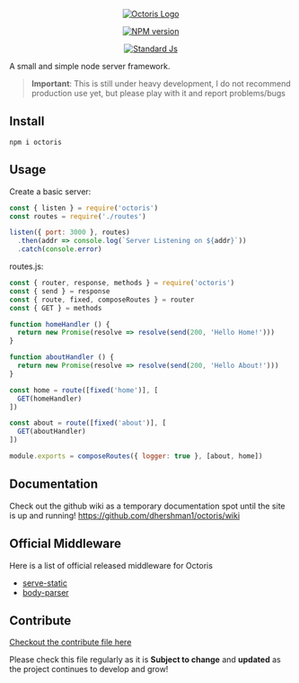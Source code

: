 <p align=center>
  <a href="#" title="Octoris Repo">
    <img alt="Octoris Logo" src="https://user-images.githubusercontent.com/8997380/49382441-6a3a9280-f6e4-11e8-93b0-675e6f77112f.png">
  </a>
</p>

<p align=center>
  <a href="https://npmjs.com/package/octoris">
    <img alt="NPM version" src="https://img.shields.io/npm/v/octoris?style=flat-square" />
  </a>
</p>

<p align=center>
  <a href="https://github.com/standard/standard">
    <img alt="Standard Js" src="https://cdn.rawgit.com/standard/standard/master/badge.svg">
  </a>
</p>

A small and simple node server framework.

> **Important**: This is still under heavy development, I do not recommend production use yet, but please play with it and report problems/bugs

## Install

```
npm i octoris
```

## Usage

Create a basic server:
```js
const { listen } = require('octoris')
const routes = require('./routes')

listen({ port: 3000 }, routes)
  .then(addr => console.log(`Server Listening on ${addr}`))
  .catch(console.error)
```

routes.js:
```js
const { router, response, methods } = require('octoris')
const { send } = response
const { route, fixed, composeRoutes } = router
const { GET } = methods

function homeHandler () {
  return new Promise(resolve => resolve(send(200, 'Hello Home!')))
}

function aboutHandler () {
  return new Promise(resolve => resolve(send(200, 'Hello About!')))
}

const home = route([fixed('home')], [
  GET(homeHandler)
])

const about = route([fixed('about')], [
  GET(aboutHandler)
])

module.exports = composeRoutes({ logger: true }, [about, home])
```

## Documentation

Check out the github wiki as a temporary documentation spot until the site is up and running! https://github.com/dhershman1/octoris/wiki

## Official Middleware

Here is a list of official released middleware for Octoris

- [serve-static](https://github.com/octoris/serve-static)
- [body-parser](https://github.com/octoris/body-parser)

## Contribute

[Checkout the contribute file here](https://github.com/dhershman1/octoris/blob/master/.github/CONTRIBUTING.md)

Please check this file regularly as it is **Subject to change** and **updated** as the project continues to develop and grow!
